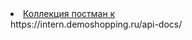 <li>  <a href=https://www.postman.com/dmitriy-7065947/workspace/api-demoshop/collection/44723816-d3c44ec2-0f5b-4fcc-af42-bda702d5d95f?action=share&creator=44723816> Коллекция постман к </a>  </li> 
https://intern.demoshopping.ru/api-docs/
